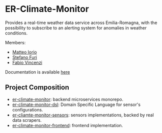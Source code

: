 # ER-Climate-Monitor

Provides a real-time weather data service across Emilia-Romagna, with the
possibility to subscribe to an alerting system for anomalies in weather
conditions.

Members:
- [Matteo Iorio](https://github.com/MatteoIorio11)
- [Stefano Furi](https://github.com/S-furi)
- [Fabio Vincenzi](https://github.com/fabiovincenzi)

Documentation is available [here](https://er-climate-monitor.github.io/er-climate-monitor/)

## Project Composition

- [er-climate-monitor](https://github.com/ER-climate-monitor/er-climate-monitor): backend microservices monorepo.
- [er-climate-monitor-dsl](https://github.com/ER-climate-monitor/er-climate-monitor-dsl): Domain Specific Language for sensor's configurations.
- [er-cliamte-monitor-sensors](https://github.com/ER-climate-monitor/er-climate-monitor-sensors): sensors implementations, backed by real data scrapers.
- [er-climate-monitor-frontend](https://github.com/ER-climate-monitor/er-climate-monitor-frontend): frontend implementation.
